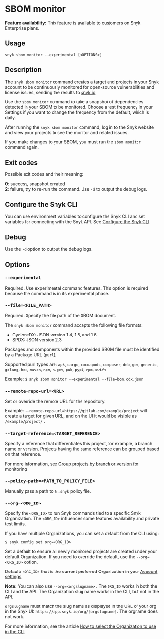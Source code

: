 # SBOM monitor

**Feature availability:** This feature is available to customers on Snyk Enterprise plans.

## Usage

`snyk sbom monitor --experimental [<OPTIONS>]`

## Description

The `snyk sbom monitor` command creates a target and projects in your Snyk account to be continuously monitored for open-source vulnerabilities and license issues, sending the results to [snyk.io](https://snyk.io)

Use the `sbom monitor` command to take a snapshot of dependencies detected in your SBOM to be monitored. Choose a test frequency in your Settings if you want to change the frequency from the default, which is daily.

After running the `snyk sbom monitor` command, log in to the Snyk website and view your projects to see the monitor and related issues.

If you make changes to your SBOM, you must run the `sbom monitor` command again.&#x20;

## Exit codes

Possible exit codes and their meaning:

**0**: success, snapshot created\
**2**: failure, try to re-run the command. Use `-d` to output the debug logs.

## Configure the Snyk CLI

You can use environment variables to configure the Snyk CLI and set variables for connecting with the Snyk API. See [Configure the Snyk CLI](https://docs.snyk.io/snyk-cli/configure-the-snyk-cli)

## Debug

Use the `-d` option to output the debug logs.

## Options

### `--experimental`

Required. Use experimental command features. This option is required because the command is in its experimental phase.

### `--file=<FILE_PATH>`

Required. Specify the file path of the SBOM document.

The `snyk sbom monitor` command accepts the following file formats:

- CycloneDX: JSON version 1.4, 1.5, and 1.6
- SPDX: JSON version 2.3

Packages and components within the provided SBOM file must be identified by a Package URL (`purl`).

Supported purl types are: `apk`, `cargo`, `cocoapods`, `composer`, `deb`, `gem`, `generic`, `golang`, `hex`, `maven`, `npm`, `nuget`, `pub`, `pypi`, `rpm`, `swift`

Example: `$ snyk sbom monitor --experimental --file=bom.cdx.json`&#x20;

### `--remote-repo-url=<URL>`

Set or override the remote URL for the repository.

Example: `--remote-repo-url=https://gitlab.com/example/project` will create a target for given URL, and on the UI it would be visible as `/example/project/` .

### `--target-reference=<TARGET_REFERENCE>`

Specify a reference that differentiates this project, for example, a branch name or version. Projects having the same reference can be grouped based on that reference.&#x20;

For more information, see [Group projects by branch or version for monitoring](https://docs.snyk.io/snyk-cli/scan-and-maintain-projects-using-the-cli/group-projects-by-branch-or-version-for-monitoring)

### `--policy-path=<PATH_TO_POLICY_FILE>`

Manually pass a path to a `.snyk` policy file.

### `--org=<ORG_ID>`

Specify the `<ORG_ID>` to run Snyk commands tied to a specific Snyk Organization. The `<ORG_ID>` influences some features availability and private test limits.

If you have multiple Organizations, you can set a default from the CLI using:

`$ snyk config set org=<ORG_ID>`

Set a default to ensure all newly monitored projects are created under your default Organization. If you need to override the default, use the `--org=<ORG_ID>` option.

Default: `<ORG_ID>` that is the current preferred Organization in your [Account settings](https://app.snyk.io/account)

**Note:** You can also use `--org=<orgslugname>.` The `ORG_ID` works in both the CLI and the API. The Organization slug name works in the CLI, but not in the API.

`orgslugname` must match the slug name as displayed in the URL of your org in the Snyk UI: `https://app.snyk.io/org/[orgslugname]`. The orgname does not work.

For more information, see the article [How to select the Organization to use in the CLI](https://docs.snyk.io/snyk-cli/scan-and-maintain-projects-using-the-cli/how-to-select-the-organization-to-use-in-the-cli)
